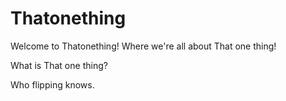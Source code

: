# Thatonething

Welcome to Thatonething! Where we're all about That one thing!

What is That one thing? 

Who flipping knows.
